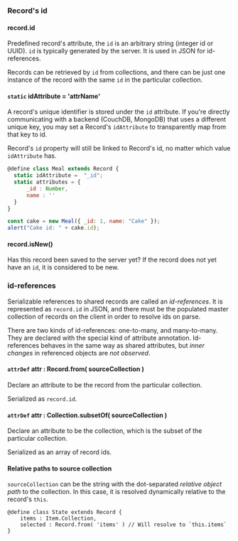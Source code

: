 ### Record's id

#### record.id

Predefined record's attribute, the `id` is an arbitrary string (integer id or UUID).
`id` is typically generated by the server. It is used in JSON for id-references.

Records can be retrieved by `id` from collections, and there can be just one instance
of the record with the same `id` in the particular collection.

#### `static` idAttribute = 'attrName'

A record's unique identifier is stored under the `id` attribute.
If you're directly communicating with a backend (CouchDB, MongoDB) that uses a different unique key, 
you may set a Record's `idAttribute` to transparently map from that key to id.

Record's `id` property will still be linked to Record's id, no matter which value `idAttribute` has.

```javascript
@define class Meal extends Record {
  static idAttribute =  "_id";
  static attributes = {
      _id : Number,
      name : ''
  }
}

const cake = new Meal({ _id: 1, name: "Cake" });
alert("Cake id: " + cake.id);
```

#### record.isNew()

Has this record been saved to the server yet? If the record does not yet have an `id`, it is considered to be new.

### id-references

Serializable references to shared records are called an _id-references_. It is represented as `record.id` in JSON,
and there must be the populated master collection of records on the client in order to resolve ids on parse.

There are two kinds of id-references: one-to-many, and many-to-many. They are declared with the special kind of attribute annotation. 
Id-references behaves in the same way as shared attributes, but _inner changes_ in referenced objects are _not observed_.

#### `attrDef` attr : Record.from( sourceCollection )

Declare an attribute to be the record from the particular collection.

Serialized as `record.id`.

#### `attrDef` attr : Collection.subsetOf( sourceCollection )

Declare an attribute to be the collection, which is the subset of the particular collection.

Serialized as an array of record ids.

#### Relative paths to source collection

`sourceCollection` can be the string with the dot-separated _relative object path_ to the collection.
In this case, it is resolved dynamically relative to the record's `this`.

    @define class State extends Record {
        items : Item.Collection,
        selected : Record.from( 'items' ) // Will resolve to `this.items` 
    }

